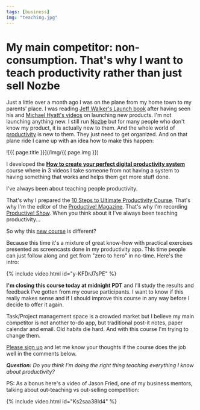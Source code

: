 ```yaml
---
tags: [business]
img: "teaching.jpg"
---
```


# My main competitor: non-consumption. That's why I want to teach productivity rather than just sell Nozbe

Just a little over a month ago I was on the plane from my home town to my parents' place. I was reading [Jeff Walker's Launch book][j] after having seen his and [Michael Hyatt's videos][h] on launching new products. I'm not launching anything new. I still run [Nozbe][n] but for many people who don't know my product, it is actually new to them. And the whole world of [productivity](/productivity) is new to them. They just need to get organized. And on that plane ride I came up with an idea how to make this happen:

<!--More-->

![{{ page.title }}](/img/{{ page.img }})

I developed the **[How to create your perfect digital productivity system][n]** course where in 3 videos I take someone from not having a system to having something that works and helps them get more stuff done. 

I've always been about teaching people productivity.

That's why I prepared the [10 Steps to Ultimate Productivity Course][c]. That's why I'm the editor of the [Productive! Magazine][p]. That's why I'm recording [Productive! Show](/show). When you think about it I've always been teaching productivity...

So why this [new course][n] is different?

Because this time it's a mixture of great know-how with practical exercises presented as screencasts done in my productivity app. This time people can just follow along and get from "zero to hero" in no-time. Here's the intro:

{% include video.html id="y-KFDrJ7sPE" %}

**I'm closing this course today at midnight PDT** and I'll study the results and feedback I've gotten from my course participants. I want to know if this really makes sense and if I should improve this course in any way before I decide to offer it again. 

Task/Project management space is a crowded market but I believe my main competitor is not another to-do app, but traditional post-it notes, paper calendar and email. Old habits die hard. And with this course I'm trying to change them. 

[Please sign up][n] and let me know your thoughts if the course does the job well in the comments below. 

***Question:*** *Do you think I'm doing the right thing teaching everything I know about productivity?*

PS: As a bonus here's a video of Jason Fried, one of my business mentors, talking about out-teaching vs out-selling competition:

{% include video.html id="Ks2saa38Id4" %}

[i]: http://iMagazine.pl
[d]: http://db.tt/kD7Liux
[e]: /how-i-use-evernote
[p]: /passion
[n]: https://michael.gratis/nozbetraining
[io]: https://michael.gratis/ipadonly/
[pm]: http://productivemag.com/
[s]: /show
[t]: http://twitter.com/MSliwinski
[j]: http://www.amazon.com/Launch-Internet-Millionaires-Anything-Business/dp/1630470171
[m]: https://m.youtube.com/watch?v=Ks2saa38Id4
[h]: http://michaelhyatt.com/launch-with-nearly-instant-momentum-and-sales.html
[c]: https://nozbe.com/course
